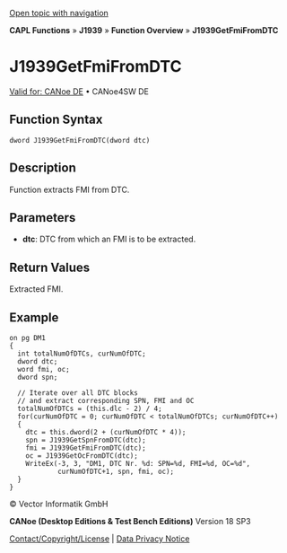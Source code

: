 [Open topic with navigation](../../../../../CANoeDEFamily.htm#Topics/CAPLFunctions/J1939/Functions/CAPLfunctionJ1939GetFmiFromDTC.md)

**CAPL Functions** » **J1939** » **Function Overview** » **J1939GetFmiFromDTC**

# J1939GetFmiFromDTC

[Valid for: CANoe DE](../../../Shared/FeatureAvailability.md) • CANoe4SW DE

## Function Syntax

```
dword J1939GetFmiFromDTC(dword dtc)
```

## Description

Function extracts FMI from DTC.

## Parameters

- **dtc**: DTC from which an FMI is to be extracted.

## Return Values

Extracted FMI.

## Example

```plaintext
on pg DM1
{
  int totalNumOfDTCs, curNumOfDTC;
  dword dtc;
  word fmi, oc;
  dword spn;

  // Iterate over all DTC blocks
  // and extract corresponding SPN, FMI and OC
  totalNumOfDTCs = (this.dlc - 2) / 4;
  for(curNumOfDTC = 0; curNumOfDTC < totalNumOfDTCs; curNumOfDTC++)
  {
    dtc = this.dword(2 + (curNumOfDTC * 4));
    spn = J1939GetSpnFromDTC(dtc);
    fmi = J1939GetFmiFromDTC(dtc);
    oc = J1939GetOcFromDTC(dtc);
    WriteEx(-3, 3, "DM1, DTC Nr. %d: SPN=%d, FMI=%d, OC=%d",
            curNumOfDTC+1, spn, fmi, oc);
  }
}
```

© Vector Informatik GmbH

**CANoe (Desktop Editions & Test Bench Editions)** Version 18 SP3

[Contact/Copyright/License](../../../Shared/ContactCopyrightLicense.md) | [Data Privacy Notice](https://www.vector.com/int/en/company/get-info/privacy-policy/)